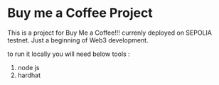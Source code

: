 # Buy me a Coffee Project

This is a project for Buy Me a Coffee!!!
currenly deployed on SEPOLIA testnet.
Just a beginning of Web3 development.

to run it locally you will need below tools :

1. node js
2. hardhat
